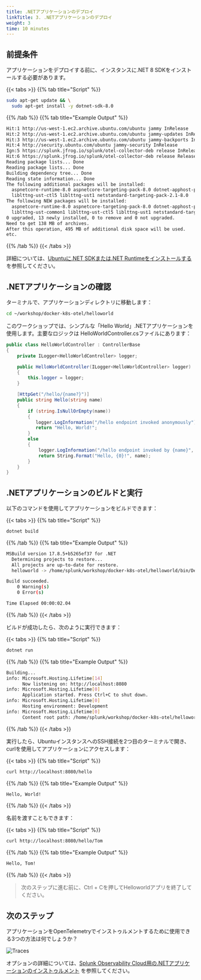 ```yaml
---
title: .NETアプリケーションのデプロイ
linkTitle: 3. .NETアプリケーションのデプロイ
weight: 3
time: 10 minutes
---
```


## 前提条件

アプリケーションをデプロイする前に、インスタンスに.NET 8 SDKをインストールする必要があります。

{{< tabs >}}
{{% tab title="Script" %}}

``` bash
sudo apt-get update && \
  sudo apt-get install -y dotnet-sdk-8.0
```

{{% /tab %}}
{{% tab title="Example Output" %}}

``` bash
Hit:1 http://us-west-1.ec2.archive.ubuntu.com/ubuntu jammy InRelease
Hit:2 http://us-west-1.ec2.archive.ubuntu.com/ubuntu jammy-updates InRelease                                               
Hit:3 http://us-west-1.ec2.archive.ubuntu.com/ubuntu jammy-backports InRelease                                             
Hit:4 http://security.ubuntu.com/ubuntu jammy-security InRelease                                                           
Ign:5 https://splunk.jfrog.io/splunk/otel-collector-deb release InRelease
Hit:6 https://splunk.jfrog.io/splunk/otel-collector-deb release Release
Reading package lists... Done
Reading package lists... Done
Building dependency tree... Done
Reading state information... Done
The following additional packages will be installed:
  aspnetcore-runtime-8.0 aspnetcore-targeting-pack-8.0 dotnet-apphost-pack-8.0 dotnet-host-8.0 dotnet-hostfxr-8.0 dotnet-runtime-8.0 dotnet-targeting-pack-8.0 dotnet-templates-8.0 liblttng-ust-common1
  liblttng-ust-ctl5 liblttng-ust1 netstandard-targeting-pack-2.1-8.0
The following NEW packages will be installed:
  aspnetcore-runtime-8.0 aspnetcore-targeting-pack-8.0 dotnet-apphost-pack-8.0 dotnet-host-8.0 dotnet-hostfxr-8.0 dotnet-runtime-8.0 dotnet-sdk-8.0 dotnet-targeting-pack-8.0 dotnet-templates-8.0
  liblttng-ust-common1 liblttng-ust-ctl5 liblttng-ust1 netstandard-targeting-pack-2.1-8.0
0 upgraded, 13 newly installed, 0 to remove and 0 not upgraded.
Need to get 138 MB of archives.
After this operation, 495 MB of additional disk space will be used.
etc. 
```

{{% /tab %}}
{{< /tabs >}}

詳細については、[Ubuntuに.NET SDKまたは.NET Runtimeをインストールする](https://learn.microsoft.com/en-us/dotnet/core/install/linux-ubuntu-install?tabs=dotnet8&pivots=os-linux-ubuntu-2404)
を参照してください。

## .NETアプリケーションの確認

ターミナルで、アプリケーションディレクトリに移動します：

``` bash
cd ~/workshop/docker-k8s-otel/helloworld
```

このワークショップでは、シンプルな「Hello World」.NETアプリケーションを使用します。主要なロジックは
HelloWorldController.csファイルにあります：

``` cs 
public class HelloWorldController : ControllerBase
{
    private ILogger<HelloWorldController> logger;

    public HelloWorldController(ILogger<HelloWorldController> logger)
    {
        this.logger = logger;
    }

    [HttpGet("/hello/{name?}")]
    public string Hello(string name)
    {
        if (string.IsNullOrEmpty(name))
        {
           logger.LogInformation("/hello endpoint invoked anonymously");
           return "Hello, World!";
        }
        else
        {
            logger.LogInformation("/hello endpoint invoked by {name}", name);
            return String.Format("Hello, {0}!", name);
        }
    }
}
```

## .NETアプリケーションのビルドと実行

以下のコマンドを使用してアプリケーションをビルドできます：

{{< tabs >}}
{{% tab title="Script" %}}

``` bash
dotnet build
```

{{% /tab %}}
{{% tab title="Example Output" %}}

``` bash
MSBuild version 17.8.5+b5265ef37 for .NET
  Determining projects to restore...
  All projects are up-to-date for restore.
  helloworld -> /home/splunk/workshop/docker-k8s-otel/helloworld/bin/Debug/net8.0/helloworld.dll

Build succeeded.
    0 Warning(s)
    0 Error(s)

Time Elapsed 00:00:02.04
```

{{% /tab %}}
{{< /tabs >}}

ビルドが成功したら、次のように実行できます： 

{{< tabs >}}
{{% tab title="Script" %}}

``` bash
dotnet run
```

{{% /tab %}}
{{% tab title="Example Output" %}}

``` bash
Building...
info: Microsoft.Hosting.Lifetime[14]
      Now listening on: http://localhost:8080
info: Microsoft.Hosting.Lifetime[0]
      Application started. Press Ctrl+C to shut down.
info: Microsoft.Hosting.Lifetime[0]
      Hosting environment: Development
info: Microsoft.Hosting.Lifetime[0]
      Content root path: /home/splunk/workshop/docker-k8s-otel/helloworld
```

{{% /tab %}}
{{< /tabs >}}

実行したら、UbuntuインスタンスへのSSH接続を2つ目のターミナルで開き、curlを使用してアプリケーションにアクセスします： 

{{< tabs >}}
{{% tab title="Script" %}}

``` bash
curl http://localhost:8080/hello
```

{{% /tab %}}
{{% tab title="Example Output" %}}

``` bash
Hello, World! 
```

{{% /tab %}}
{{< /tabs >}}

名前を渡すこともできます： 

{{< tabs >}}
{{% tab title="Script" %}}

``` bash
curl http://localhost:8080/hello/Tom
```

{{% /tab %}}
{{% tab title="Example Output" %}}

``` bash
Hello, Tom! 
```

{{% /tab %}}
{{< /tabs >}}

> 次のステップに進む前に、Ctrl + Cを押してHelloworldアプリを終了してください。

## 次のステップ

アプリケーションをOpenTelemetryでインストゥルメントするために使用できる3つの方法は何でしょうか？

![Traces](../images/NetInstrumentation.png)

オプションの詳細については、[Splunk Observability Cloud用の.NETアプリケーションのインストゥルメント](https://docs.splunk.com/observability/en/gdi/get-data-in/application/otel-dotnet/instrumentation/instrument-dotnet-application.html)
を参照してください。 

